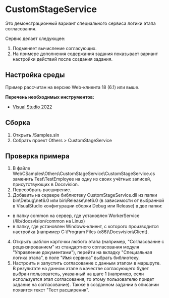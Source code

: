﻿# CustomStageService

Это демонстрационный вариант специального сервиса логики этапа согласования.

Сервис делает следующее:
1. Подменяет вычисление согласующих.
2. На примере дополнения содержания задания показывает вариант настройки действий после создания задания.

## Настройка среды

Пример рассчитан на версию Web-клиента 18 (6.1) или выше.

**Перечень необходимых инструментов:** 
* [Visual Studio 2022](https://www.visualstudio.com)

## Сборка

1. Открыть /Samples.sln
2. Собрать проект Others > CustomStageService 

## Проверка примера

1.	В файле WebCSamples\Others\CustomStageService\CustomStageService.cs заменить Test\TestEmployee на одну из своих учётных записей, присутствующих в Docsvision.
2.	Пересобрать расширение.
3.	Добавить на сервере библиотеку CustomStageService.dll из папки bin\Debug\net6.0 или bin\Release\net6.0 (в зависимости от выбранной в VisualStudio конфигурации сборки Debug или Release) в две папки:
- в папку common на сервер, где установлен WorkerService (/lib/docsvision/common на Linux)
- в папку, где установлен Windows-клиент, с которого производится настройка (например C:\Program Files (x86)\Docsvision\Client).
4.	Открыть шаблон карточки любого этапа (например, "Согласование с рецензированием" из стандартного согласования модуля "Управление документами"), перейти на вкладку "Специальная логика этапа", в поле "Имя сервиса" выбрать библиотеку.
5.	Настроить и запустить согласование с данным этапом в маршруте. В результате на данном этапе в качестве согласующего будет выбран пользователь, указанный на шаге 1 (например, если используется этап согласования, то этому пользователю придет задание на согласование). Также в созданном задании в описании появится текст "Тест расширения".